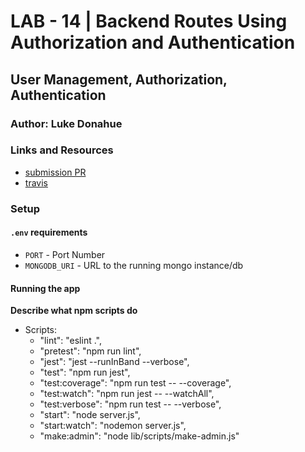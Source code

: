 # LAB - 14 | Backend Routes Using Authorization and Authentication

## User Management, Authorization, Authentication

### Author: Luke Donahue

### Links and Resources
* [submission PR](https://github.com/alexspencer-401-advanced-javascript/user-mgmt-auth/pull/1)
* [travis](https://travis-ci.com/alexspencer-401-advanced-javascript/user-mgmt-auth/builds/130740328)

### Setup
#### `.env` requirements
* `PORT` - Port Number
* `MONGODB_URI` - URL to the running mongo instance/db

#### Running the app

**Describe what npm scripts do**
- Scripts: 
    - "lint": "eslint .",
    - "pretest": "npm run lint",
    - "jest": "jest --runInBand --verbose",
    - "test": "npm run jest",
    - "test:coverage": "npm run test -- --coverage",
    - "test:watch": "npm run jest -- --watchAll",
    - "test:verbose": "npm run test -- --verbose",
    - "start": "node server.js",
    - "start:watch": "nodemon server.js",
    - "make:admin": "node lib/scripts/make-admin.js"